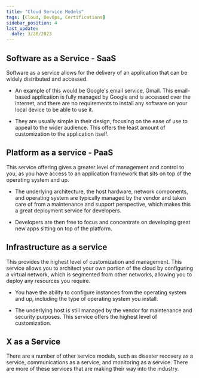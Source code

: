 ```yaml
---
title: "Cloud Service Models"
tags: [Cloud, DevOps, Certifications]
sidebar_position: 4
last_update:
  date: 3/28/2023
---
```



## Software as a Service - SaaS 

Software as a service allows for the delivery of an application that can be widely distributed and accessed. 

- An example of this would be Google's email service, Gmail. This email-based application is fully managed by Google and is accessed over the internet, and there are no requirements to install any software on your local device to be able to use it. 

- They are usually simple in their design, focusing on the ease of use to appeal to the wider audience. This offers the least amount of customization to the application itself. 


## Platform as a service - PaaS

This service offering gives a greater level of management and control to you, as you have access to an application framework that sits on top of the operating system and up. 

- The underlying architecture, the host hardware, network components, and operating system are typically managed by the vendor and taken care of from a maintenance and support perspective, which makes this a great deployment service for developers. 

- Developers are then free to focus and concentrate on developing great new apps sitting on top of the platform. 

## Infrastructure as a service

This provides the highest level of customization and management. This service allows you to architect your own portion of the cloud by configuring a virtual network, which is segmented from other networks, allowing you to deploy any resources you require. 

- You have the ability to configure instances from the operating system and up, including the type of operating system you install.  

- The underlying host is still managed by the vendor for maintenance and security purposes. This service offers the highest level of customization.

## X as a Service 

There are a number of other service models, such as disaster recovery as a service, communications as a service, and monitoring as a service. There are more of these services that are making their way into the industry. 